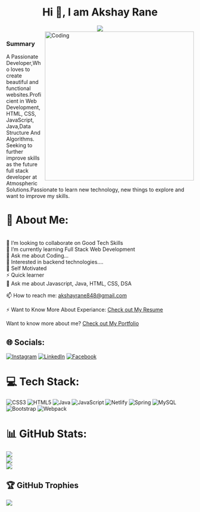 <h1 align="center">Hi 👋, I am Akshay Rane</h1>
<div align="center">
 <img src="https://readme-typing-svg.herokuapp.com/?lines=Full+Stack+Developer;Java+Backend+Developer;Web+Developer;Quick+learner;Self+Motivated&color=teal&center=true" />
</div>

<img align="right" alt="Coding" width="400" src="https://user-images.githubusercontent.com/102204260/192700068-98ad5312-13c4-49ba-bc0a-d3de1fb9d5fb.gif">

### Summary
A Passionate Developer,Who loves to create beautiful and functional websites.Proficient in Web Development, HTML, CSS, JavaScript, Java,Data Structure And Algorithms. Seeking to further improve skills as the future full stack developer at Atmospheric Solutions.Passionate to learn new technology, new things to explore and want to improve my skills.


# 💫 About Me:
<br>
👯 I’m looking to collaborate on Good Tech Skills<br>
🌱 I’m currently learning Full Stack Web Development<br>
💬 Ask me about Coding...<br>
👯 Interested in backend technologies....<br>
👯 Self Motivated<br>
⚡ Quick learner<br>
💬 Ask me about Javascript, Java, HTML, CSS, DSA<br>

📫 How to reach me: akshayrane848@gmail.com <br>

⚡ Want to Know More About Experiance: [Check out My Resume](https://drive.google.com/file/d/1-Qdeqsw34UZdIgXRRQtEzMUUT9QorZGb/view?usp=sharing)<br>

Want to know more about me? [Check out My Portfolio](https://Akshayrane848.github.io/)

## 🌐 Socials:
[![Instagram](https://img.shields.io/badge/Instagram-%23E4405F.svg?logo=Instagram&logoColor=white)](https://www.instagram.com/mr_khiladi_848/)
[![LinkedIn](https://img.shields.io/badge/LinkedIn-%230077B5.svg?logo=linkedin&logoColor=white)](https://www.linkedin.com/in/akshay-rane-65289b224/) 
[![Facebook](https://img.shields.io/badge/Facebook-%230077B5.svg?logo=facebook&logoColor=white)](https://www.facebook.com/akshay.rane.92560/) 

# 💻 Tech Stack:
![CSS3](https://img.shields.io/badge/css3-%231572B6.svg?style=for-the-badge&logo=css3&logoColor=white) ![HTML5](https://img.shields.io/badge/html5-%23E34F26.svg?style=for-the-badge&logo=html5&logoColor=white) ![Java](https://img.shields.io/badge/java-%23ED8B00.svg?style=for-the-badge&logo=java&logoColor=white) ![JavaScript](https://img.shields.io/badge/javascript-%23323330.svg?style=for-the-badge&logo=javascript&logoColor=%23F7DF1E) ![Netlify](https://img.shields.io/badge/netlify-%23000000.svg?style=for-the-badge&logo=netlify&logoColor=#00C7B7) ![Spring](https://img.shields.io/badge/spring-%236DB33F.svg?style=for-the-badge&logo=spring&logoColor=white) ![MySQL](https://img.shields.io/badge/mysql-%2300f.svg?style=for-the-badge&logo=mysql&logoColor=white) ![Bootstrap](https://img.shields.io/badge/bootstrap-%23563D7C.svg?style=for-the-badge&logo=bootstrap&logoColor=white) ![Webpack](https://img.shields.io/badge/webpack-%238DD6F9.svg?style=for-the-badge&logo=webpack&logoColor=black)
# 📊 GitHub Stats:
![](https://github-readme-stats.vercel.app/api?username=Akshayrane848&theme=radical&hide_border=false&include_all_commits=true&count_private=true)<br/>
![](https://github-readme-streak-stats.herokuapp.com/?user=Akshayrane848&theme=radical&hide_border=false)<br/>
![](https://github-readme-stats.vercel.app/api/top-langs/?username=Akshayrane848&theme=radical&hide_border=false&include_all_commits=true&count_private=true&layout=compact)

## 🏆 GitHub Trophies
![](https://github-profile-trophy.vercel.app/?username=Akshayrane848&theme=radical&no-frame=false&no-bg=false&margin-w=4)





<!---
Akshayrane848/Akshayrane848 is a ✨ special ✨ repository because its `README.md` (this file) appears on your GitHub profile.
You can click the Preview link to take a look at your changes.
--->
